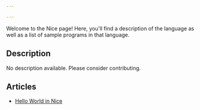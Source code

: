 ```yaml
---

---
```


Welcome to the Nice page! Here, you'll find a description of the language as well as a list of sample programs in that language.

## Description

No description available. Please consider contributing.

## Articles

- [Hello World in Nice](https://sampleprograms.io/projects/hello-world/nice)